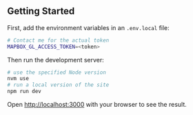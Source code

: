 ## Getting Started

First, add the environment variables in an `.env.local` file:

```bash
# Contact me for the actual token
MAPBOX_GL_ACCESS_TOKEN=<token>
```

Then run the development server:

```bash
# use the specified Node version
nvm use
# run a local version of the site
npm run dev
```

Open [http://localhost:3000](http://localhost:3000) with your browser to see the result.
